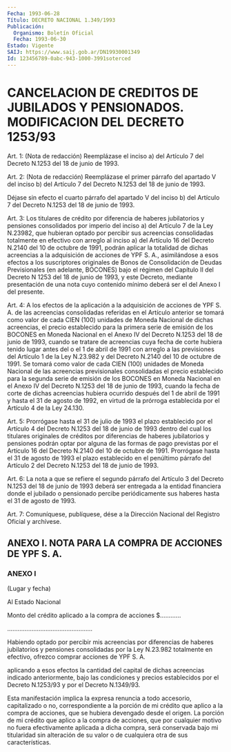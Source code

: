 ```yaml
---
Fecha: 1993-06-28
Título: DECRETO NACIONAL 1.349/1993
Publicación:
  Organismo: Boletín Oficial
  Fecha: 1993-06-30
Estado: Vigente
SAIJ: https://www.saij.gob.ar/DN19930001349
Id: 123456789-0abc-943-1000-3991soterced
---
```

# CANCELACION DE CREDITOS DE JUBILADOS Y PENSIONADOS. MODIFICACION DEL DECRETO 1253/93

<a id="1"></a>
Art.  1:  (Nota  de  redacción)  Reemplázase  el inciso a) del Artículo 7 del Decreto N.1253 del 18 de junio de 1993.

<a id="2"></a>
Art.  2: (Nota de redacción) Reemplázase el primer párrafo del apartado V del  inciso  b) del Artículo 7 del Decreto N.1253 del 18 de junio de 1993.

Déjase sin efecto el cuarto  párrafo  del apartado V del inciso b) del  Artículo  7  del  Decreto  N.1253 del 18  de  junio  de  1993.

<a id="3"></a>
Art.  3:  Los  titulares  de crédito por diferencia de haberes jubilatorios y pensiones consolidados  por  imperio  del  inciso a) del  Artículo 7 de la Ley N.23982, que hubieran optado por percibir sus acreencias  consolidadas  totalmente en efectivo con arreglo al inciso a) del Artículo 16 del Decreto  N.2140  del 10 de octubre de 1991,  podrán  aplicar  la  totalidad  de  dichas acreencias  a  la adquisición de acciones de YPF S. A., asimilándose  a  esos efectos a los suscriptores originales de Bonos de Consolidación  de  Deudas Previsionales  (en  adelante, BOCONES) bajo el régimen del Capítulo II del Decreto N 1253  del  18  de  junio  de 1993, y este Decreto, mediante presentación de una nota cuyo contenido  mínimo deberá ser el del Anexo I del presente.

<a id="4"></a>
Art.  4:  A  los  efectos de la aplicación a la adquisición de acciones de YPF S. A. de  las  acreencias consolidadas referidas en el  Artículo  anterior se tomará como  valor  de  cada  CIEN  (100) unidades  de  Moneda  Nacional  de  dichas  acreencias,  el  precio establecido para  la  primera  serie  de  emisión de los BOCONES en Moneda Nacional en el Anexo IV del Decreto  N.1253  del 18 de junio de  1993,  cuando  se  tratare  de  acreencias cuya fecha de  corte hubiera tenido lugar antes del o el 1  de abril de 1991 con arreglo a las previsiones del Artículo 1 de la Ley  N.23.982  y del Decreto N.2140  del  10  de octubre de 1991. Se tomará como valor  de  cada CIEN  (100)  unidades    de   Moneda  Nacional  de  las  acreencias previsionales consolidadas el  precio  establecido  para la segunda serie de emisión de los BOCONES en Moneda Nacional en  el  Anexo IV del  Decreto  N.1253  del  18 de junio de 1993, cuando la fecha  de corte de dichas acreencias hubiera  ocurrido después del 1 de abril de 1991 y hasta el 31 de agosto de 1992,  en  virtud de la prórroga establecida por el Artículo 4 de la Ley 24.130.

<a id="5"></a>
Art.  5:  Prorrógase  hasta  el  31  de julio de 1993 el plazo establecido por el Artículo 4 del Decreto N.1253  del  18  de junio de  1993  dentro del cual los titulares originales de créditos  por diferencias  de  haberes  jubilatorios y pensiones podrán optar por alguna de las formas de pago  previstas  por  el  Artículo  16  del Decreto  N.2140  del  10 de octubre de 1991. Prorrógase hasta el 31 de agosto de 1993 el plazo  establecido en el penúltimo párrafo del Artículo 2 del Decreto N.1253 del 18 de junio de 1993.

<a id="6"></a>
Art.  6:  La  nota  a  que  se  refiere el segundo párrafo del Artículo 3 del Decreto N.1253 del 18 de  junio  de  1993 deberá ser entregada  a  la entidad financiera donde el jubilado o  pensionado percibe periódicamente  sus  haberes hasta el 31 de agosto de 1993.

<a id="7"></a>
Art.  7: Comuníquese, publíquese, dése a la Dirección Nacional del Registro Oficial y archívese.

## ANEXO I. NOTA PARA LA COMPRA DE ACCIONES DE YPF S. A.

### ANEXO I

<a id="1"></a>
(Lugar y fecha)

Al Estado Nacional

Monto  del  crédito aplicado a la compra de acciones $............

.................................................

Habiendo optado  por  percibir  mis  acreencias por diferencias de haberes jubilatorios y pensiones consolidadas  por  la Ley N.23.982 totalmente  en  efectivo,  ofrezco  comprar acciones de YPF  S.  A.

aplicando  a  esos  efectos  la  cantidad  del  capital  de  dichas acreencias indicado anteriormente,  bajo  las condiciones y precios establecidos por el Decreto N.1253/93 y por  el  Decreto N.1349/93.

Esta  manifestación  implica la expresa renuncia a todo  accesorio, capitalizado o no, correspondiente  a  la porción de mi crédito que aplico a la compra de acciones, que se hubiera  devengado  desde el origen.  La  porción  de  mi  crédito  que  aplico  a  la compra de acciones, que por cualquier motivo no fuera efectivamente  aplicada a  dicha compra, será conservada bajo mi titularidad sin alteración de  su    valor  o  de  cualquiera  otra  de  sus  características.